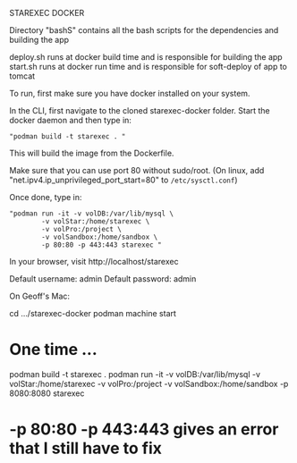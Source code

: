 STAREXEC DOCKER

Directory "bashS" contains all the bash scripts for the dependencies and building the app

deploy.sh runs at docker build time and is responsible for building the app
start.sh runs at docker run time and is responsible for soft-deploy of app to tomcat

To run, first make sure you have docker installed on your system.

In the CLI, first navigate to the cloned starexec-docker folder.
Start the docker daemon and then type in:

	"podman build -t starexec . "

This will build the image from the Dockerfile.

Make sure that you can use port 80 without sudo/root.
(On linux, add "net.ipv4.ip_unprivileged_port_start=80" to `/etc/sysctl.conf`)

Once done, type in:

	"podman run -it -v volDB:/var/lib/mysql \
			-v volStar:/home/starexec \
			-v volPro:/project \
			-v volSandbox:/home/sandbox \
			-p 80:80 -p 443:443 starexec "

In your browser, visit http://localhost/starexec

Default username: admin
Default password: admin

On Geoff's Mac:

cd .../starexec-docker
podman machine start
# One time ... 
podman build -t starexec .
podman run -it -v volDB:/var/lib/mysql -v volStar:/home/starexec -v volPro:/project -v volSandbox:/home/sandbox -p 8080:8080 starexec
# -p 80:80 -p 443:443 gives an error that I still have to fix

